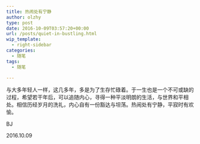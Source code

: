 ```yaml
---
title: 热闹处有宁静
author: olzhy
type: post
date: 2016-10-09T03:57:20+00:00
url: /posts/quiet-in-bustling.html
wip_template:
  - right-sidebar
categories:
  - 随笔
tags:
  - 随笔

---
```

与大多年轻人一样，这几多年，多是为了生存忙碌着。于一生也是一个不可或缺的过程，希望若干年后，可以追随内心，寻得一种平淡明朗的生活，与世界和平相处。相信历经岁月的洗礼，内心自有一份豁达与坦荡。热闹处有宁静，平寂时有欢愉。

BJ
  
2016.10.09